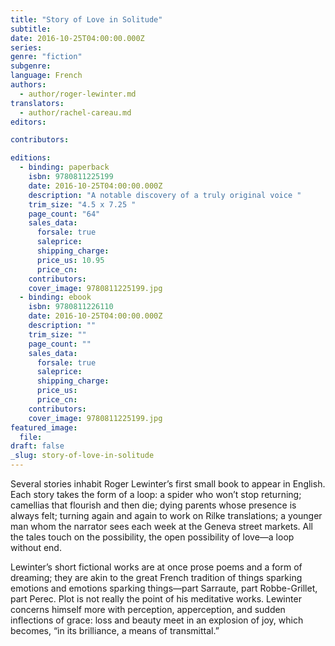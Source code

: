 ```yaml
---
title: "Story of Love in Solitude"
subtitle:
date: 2016-10-25T04:00:00.000Z
series:
genre: "fiction"
subgenre:
language: French
authors:
  - author/roger-lewinter.md
translators:
  - author/rachel-careau.md
editors:

contributors:

editions:
  - binding: paperback
    isbn: 9780811225199
    date: 2016-10-25T04:00:00.000Z
    description: "A notable discovery of a truly original voice "
    trim_size: "4.5 x 7.25 "
    page_count: "64"
    sales_data:
      forsale: true
      saleprice:
      shipping_charge:
      price_us: 10.95
      price_cn:
    contributors:
    cover_image: 9780811225199.jpg
  - binding: ebook
    isbn: 9780811226110
    date: 2016-10-25T04:00:00.000Z
    description: ""
    trim_size: ""
    page_count: ""
    sales_data:
      forsale: true
      saleprice:
      shipping_charge:
      price_us:
      price_cn:
    contributors:
    cover_image: 9780811225199.jpg
featured_image:
  file:
draft: false
_slug: story-of-love-in-solitude
---
```


Several stories inhabit Roger Lewinter’s first small book to appear in English. Each story takes the form of a loop: a spider who won’t stop returning; camellias that flourish and then die; dying parents whose presence is always felt; turning again and again to work on Rilke translations; a younger man whom the narrator sees each week at the Geneva street markets. All the tales touch on the possibility, the open possibility of love—a loop without end.

Lewinter’s short fictional works are at once prose poems and a form of dreaming; they are akin to the great French tradition of things sparking emotions and emotions sparking things—part Sarraute, part Robbe-Grillet, part Perec. Plot is not really the point of his meditative works. Lewinter concerns himself more with perception, apperception, and sudden inflections of grace: loss and beauty meet in an explosion of joy, which becomes, “in its brilliance, a means of transmittal.”
